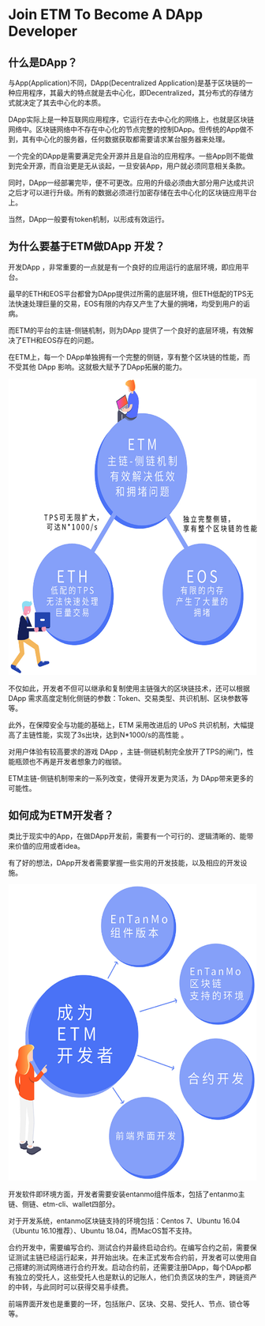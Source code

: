# Join ETM To Become A DApp Developer

## 什么是DApp？

与App(Application)不同，DApp(Decentralized Application)是基于区块链的一种应用程序，其最大的特点就是去中心化，即Decentralized，其分布式的存储方式就决定了其去中心化的本质。

DApp实际上是一种互联网应用程序，它运行在去中心化的网络上，也就是区块链网络中。区块链网络中不存在中心化的节点完整的控制DApp。但传统的App做不到，其有中心化的服务器，任何数据获取都需要请求某台服务器来处理。

一个完全的DApp是需要满足完全开源并且是自治的应用程序。一些App则不能做到完全开源，而自治更是无从谈起，一旦安装App，用户就必须同意相关条款。

同时，DApp一经部署完毕，便不可更改。应用的升级必须由大部分用户达成共识之后才可以进行升级。所有的数据必须进行加密存储在去中心化的区块链应用平台上。

当然，DApp一般要有token机制，以形成有效运行。


## 为什么要基于ETM做DApp 开发？

开发DApp ，非常重要的一点就是有一个良好的应用运行的底层环境，即应用平台。

最早的ETH和EOS平台都曾为DApp提供过所需的底层环境，但ETH低配的TPS无法快速处理巨量的交易，EOS有限的内存又产生了大量的拥堵，均受到用户的诟病。

而ETM的平台的主链-侧链机制，则为DApp 提供了一个良好的底层环境，有效解决了ETH和EOS存在的问题。

在ETM上，每一个 DApp单独拥有一个完整的侧链，享有整个区块链的性能，而不受其他 DApp 影响。这就极大赋予了DApp拓展的能力。

<img src="/images/intro/dapp01.jpg" style="height:600px;" >

不仅如此，开发者不但可以继承和复制使用主链强大的区块链技术，还可以根据 DApp 需求高度定制化侧链的参数：Token、交易类型、共识机制、区块参数等等。

此外，在保障安全与功能的基础上，ETM 采用改进后的 UPoS 共识机制，大幅提高了主链性能，实现了3s出块，达到N*1000/s的高性能 。

对用户体验有较高要求的游戏 DApp ，主链-侧链机制完全放开了TPS的闸门，性能瓶颈也不再是开发者想象力的枷锁。

ETM主链-侧链机制带来的一系列改变，使得开发更为灵活，为 DApp带来更多的可能性。

## 如何成为ETM开发者？

类比于现实中的App，在做DApp开发前，需要有一个可行的、逻辑清晰的、能带来价值的应用或者idea。

有了好的想法，DApp开发者需要掌握一些实用的开发技能，以及相应的开发设施。

<img src="/images/intro/dapp02.jpg" style="height:600px;" >

开发软件即环境方面，开发者需要安装entanmo组件版本，包括了entanmo主链、侧链、etm-cli、wallet四部分。

对于开发系统，entanmo区块链支持的环境包括：Centos 7、Ubuntu 16.04（Ubuntu 16.10推荐）、Ubuntu 18.04，而MacOS暂不支持。

合约开发中，需要编写合约、测试合约并最终启动合约。在编写合约之前，需要保证测试主链已经运行起来，并开始出块。在未正式发布合约前，开发者可以使用自己搭建的测试网络进行合约开发。启动合约前，还需要注册DApp，每个DApp都有独立的受托人，这些受托人也是默认的记账人，他们负责区块的生产，跨链资产的中转，与此同时可以获得交易手续费。

前端界面开发也是重要的一环，包括账户、区块、交易、受托人、节点、锁仓等等。
